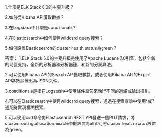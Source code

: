 1.什麼是ELK Stack 6.0的主要升級？ 

2.如何從Kibana API獲取數據？

3.在Logstash中什麼是conditionals？

4.在Elasticsearch中如何使用wildcard query搜索？ 

5.如何設置Elasticsearch的cluster health status為green？

答案：
1.ELK Stack 6.0的主要升級是使用了Apache Lucene 7.0引擎，包括全新的時區支持，全新的分析器和分析器鏈，和新的分詞算法。

2.可以使用Kibana API的Search API獲取數據，或者使用Kibana API的Export API將數據匯出為JSON文件。

3.conditionals是指在Logstash中使用條件語句來執行不同的過濾或輸出操作。 

4.可以在Elasticsearch中使用wildcard query搜索，通過在搜索查詢中使用*或?通配符實現模糊搜索。

5.可以使用curl命令向Elasticsearch REST API發送一個PUT請求，將cluster.routing.allocation.enable參數設置為all即可將cluster health status設置為green。